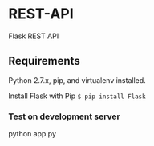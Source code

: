 # REST-API
Flask REST API

## Requirements
 Python 2.7.x, pip, and virtualenv installed.

 Install Flask with Pip ```$ pip install Flask```

### Test on development server
python app.py

